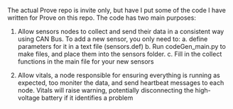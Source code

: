 The actual Prove repo is invite only, but have I put some of the code I have written for Prove on this repo.
The code has two main purposes:

1. Allow sensors nodes to collect and send their data in a consistent way using CAN Bus. To add a new sensor, you only need to:
  a. define parameters for it in a text file (sensors.def)
  b. Run codeGen_main.py to make files, and place them into the sensors folder.
  c. Fill in the collect<Name of Data> functions in the main file for your new sensors

2. Allow vitals, a node responsible for ensuring everything is running as expected, too moniter the data, and send heartbeat messages to each node.
 Vitals will raise warning, potentially disconnecting the high-voltage battery if it identifies a problem
